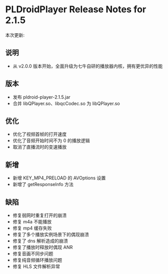 # PLDroidPlayer Release Notes for 2.1.5

本次更新:

## 说明

- 从 v2.0.0 版本开始，全面升级为七牛自研的播放器内核，拥有更优异的性能

## 版本

- 发布 pldroid-player-2.1.5.jar
- 合并 libQPlayer.so、libqcCodec.so 为 libQPlayer.so

## 优化

- 优化了视频首帧的打开速度
- 优化了音频开始时间不为 0 的播放逻辑
- 取消了直播流时的变速播放


## 新增

- 新增 KEY_MP4_PRELOAD 的 AVOptions 设置
- 新增了 getResponseInfo 方法

## 缺陷

- 修复弱网时重复打开的崩溃
- 修复 m4a 不能播放
- 修复 mp4 缓存失败
- 修复了多个播放实例场景下的偶现崩溃
- 修复了 dns 解析造成的崩溃
- 修复了播放时释放时偶现 ANR
- 修复音画不同步问题
- 修复纯音频循环播放问题
- 修复 HLS 文件解析异常

